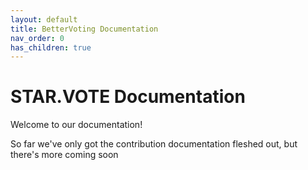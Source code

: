 ```yaml
---
layout: default
title: BetterVoting Documentation
nav_order: 0
has_children: true
---
```


# STAR.VOTE Documentation

Welcome to our documentation!

So far we've only got the contribution documentation fleshed out, but there's more coming soon

